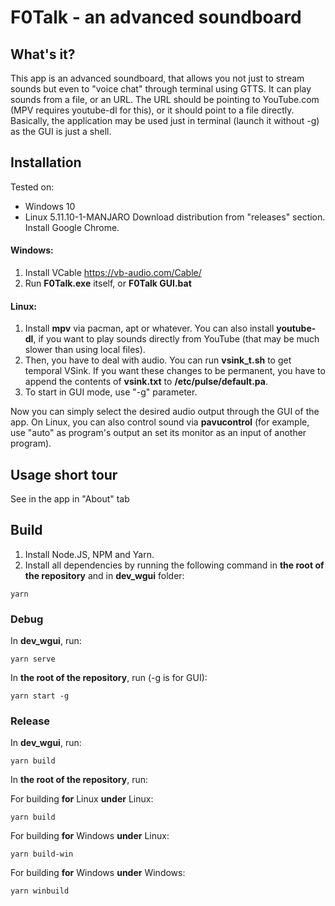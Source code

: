# F0Talk - an advanced soundboard
## What's it?
This app is an advanced soundboard, that allows you not just to stream sounds but even to "voice chat" through terminal using GTTS. It can play sounds from a file, or an URL. The URL should be pointing to YouTube.com (MPV requires youtube-dl for this), or it should point to a file directly. Basically, the application may be used just in terminal (launch it without -g) as the GUI is just a shell.

## Installation
Tested on:
* Windows 10
* Linux 5.11.10-1-MANJARO
Download distribution from "releases" section. Install Google Chrome.

#### Windows:
1. Install VCable https://vb-audio.com/Cable/ 
2. Run **F0Talk.exe** itself, or **F0Talk GUI.bat**

#### Linux: 
1. Install **mpv** via pacman, apt or whatever. You can also install **youtube-dl**, if you want to play sounds directly from YouTube (that may be much slower than using local files).
2. Then, you have to deal with audio. You can run **vsink_t.sh** to get temporal VSink. If you want these changes to be permanent, you have to append the contents of **vsink.txt** to **/etc/pulse/default.pa**.
3. To start in GUI mode, use "-g" parameter.

Now you can simply select the desired audio output through the GUI of the app. On Linux, you can also control sound via **pavucontrol** (for example, use "auto" as program's output an set its monitor as an input of another program).

## Usage short tour
See in the app in "About" tab

## Build
1. Install Node.JS, NPM and Yarn.
2. Install all dependencies by running the following command in **the root of the repository** and in **dev_wgui** folder:
```
yarn
```

### Debug
In **dev_wgui**, run:
```
yarn serve
```
In **the root of the repository**, run (-g is for GUI):
```
yarn start -g
```

### Release
In **dev_wgui**, run:
```
yarn build
```
In **the root of the repository**, run:

For building **for** Linux **under** Linux:
```
yarn build
```
For building **for** Windows **under** Linux:
```
yarn build-win
```
For building **for** Windows **under** Windows:
```
yarn winbuild
```